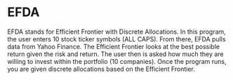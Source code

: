 # EFDA
EFDA stands for Efficient Frontier with Discrete Allocations. In this program, the user enters 10 stock ticker symbols (ALL CAPS). From there, EFDA pulls data from Yahoo Finance. The Efficient Frontier looks at the best possible return given the risk and return. The user then is asked how much they are willing to invest within the portfolio (10 companies). Once the program runs, you are given discrete allocations based on the Efficient Frontier. 
